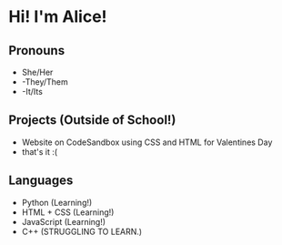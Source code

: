 # Hi! I'm Alice!

## Pronouns
- She/Her
- -They/Them
- -It/Its
## Projects (Outside of School!)
- Website on CodeSandbox using CSS and HTML for Valentines Day
- that's it :(
## Languages
- Python (Learning!)
- HTML + CSS (Learning!)
- JavaScript (Learning!)
- C++ (STRUGGLING TO LEARN.)
<!--
**Whonki/Whonki** is a ✨ _special_ ✨ repository because its `README.md` (this file) appears on your GitHub profile.

Here are some ideas to get you started:

- 🔭 I’m currently working on ...
- 🌱 I’m currently learning ...
- 👯 I’m looking to collaborate on ...
- 🤔 I’m looking for help with ...
- 💬 Ask me about ...
- 📫 How to reach me: ...
- 😄 Pronouns: ...
- ⚡ Fun fact: ...
-->
